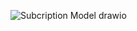 ![Subcription Model drawio](https://github.com/user-attachments/assets/9572beaa-1f11-42a2-826c-4b59b2d11ffc)
